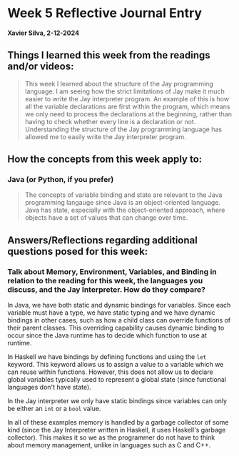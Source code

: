 # Week 5 Reflective Journal Entry

**Xavier Silva, 2-12-2024**

## Things I learned this week from the readings and/or videos:

 > This week I learned about the structure of the Jay programming language.
  I am seeing how the strict limitations of Jay make it much easier to write the Jay interpreter program.
  An example of this is how all the variable declarations are first within the program, which means we only need to process the declarations at the beginning, rather than having to check whether every line is a declaration or not.
  Understanding the structure of the Jay programming language has allowed me to easily write the Jay interpreter program.


## How the concepts from this week apply to:
 ### Java (or Python, if you prefer)

 > The concepts of variable binding and state are relevant to the Java programming langauge since Java is an object-oriented language.
  Java has state, especially with the object-oriented approach, where objects have a set of values that can change over time.


## Answers/Reflections regarding additional questions posed for this week:
### Talk about Memory, Environment, Variables, and Binding in relation to the reading for this week, the languages you discuss, and the Jay Interpreter. How do they compare?

In Java, we have both static and dynamic bindings for variables.
Since each variable must have a type, we have static typing and we have dynamic bindings in other cases, such as how a child class can override functions of their parent classes.
This overriding capability causes dynamic binding to occur since the Java runtime has to decide which function to use at runtime.

In Haskell we have bindings by defining functions and using the `let` keyword.
This keyword allows us to assign a value to a variable which we can reuse within functions.
However, this does not allow us to declare global variables typically used to represent a global state (since functional languages don't have state).

In the Jay interpreter we only have static bindings since variables can only be either an `int` or a `bool` value.

In all of these examples memory is handled by a garbage collector of some kind (since the Jay Interpreter written in Haskell, it uses Haskell's garbage collector).
This makes it so we as the programmer do not have to think about memory management, unlike in languages such as C and C++.